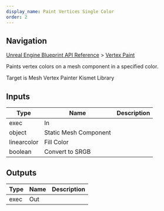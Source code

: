 ```yaml
---
display_name: Paint Vertices Single Color
order: 2
---
```

## Navigation

[Unreal Engine Blueprint API Reference](https://dev.epicgames.com/documentation/en-us/unreal-engine/BlueprintAPI) > [Vertex Paint](https://dev.epicgames.com/documentation/en-us/unreal-engine/BlueprintAPI/VertexPaint)

Paints vertex colors on a mesh component in a specified color.

Target is Mesh Vertex Painter Kismet Library

## Inputs

| Type | Name | Description |
| --- | --- | --- |
| exec | In |  |
| object | Static Mesh Component |  |
| linearcolor | Fill Color |  |
| boolean | Convert to SRGB |  |

## Outputs

| Type | Name | Description |
| --- | --- | --- |
| exec | Out |  |
